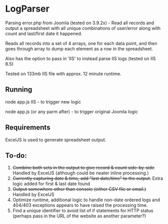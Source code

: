 # LogParser
Parsing error.php from Joomla (tested on 3.9.2x) - Read all records and output a spreadsheet with all unique combinations of user/error along with count and last/first date it happened.

Reads all records into a set of 4 arrays, one for each data point, and then goes through array to dump each element as a row in the spreadsheet.

Also has the option to pass in 'IIS' to instead parse IIS logs (tested on IIS 8.5)

Tested on 133mb IIS file with approx. 12 minute runtime.


## Running
node app.js IIS - to trigger new logic

node app.js (or any parm after) - to trigger original Joomla logic

## Requirements
ExcelJS is used to generate spreadsheet output.

## To-do:
1. ~~Combine both sets in the output to give record & count side-by-side~~ Handled by ExcelJS (although could be neater inline processing.)
2. ~~Currently capturing date & time, add "last date/time" to the output.~~ Extra logic added for first & last date found
3. ~~Output somewhere other than console (either CSV file or email.)~~ Handled by ExcelJS
4. Optimize runtime, additional logic to handle non-date ordered logs and 404/403 exceptions appears to have raised the processing time.
5. Find a unique identifier to avoid list of if statements for HTTP status (perhaps pass in the URL of the website as another parameter?)

